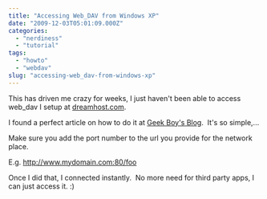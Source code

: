 ```yaml
---
title: "Accessing Web_DAV from Windows XP"
date: "2009-12-03T05:01:09.000Z"
categories: 
  - "nerdiness"
  - "tutorial"
tags: 
  - "howto"
  - "webdav"
slug: "accessing-web_dav-from-windows-xp"
---
```


This has driven me crazy for weeks, I just haven't been able to access web\_dav I setup at [dreamhost.com](http://www.dreamhost.com/r.cgi?490900).

I found a perfect article on how to do it at [Geek Boy's Blog](http://blog.pclark.net/2005/03/fun-with-windows-xp-and-webdav.html).  It's so simple,...

Make sure you add the port number to the url you provide for the network place.

E.g. http://www.mydomain.com:80/foo

Once I did that, I connected instantly.  No more need for third party apps, I can just access it. :)
